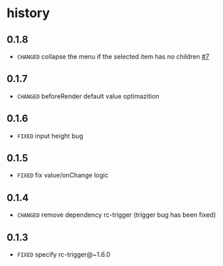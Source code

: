 # history

## 0.1.8

* `CHANGED` collapse the menu if the selected item has no children [#7](https://github.com/uxcore/uxcore-cascade-select/issues/7)

## 0.1.7

* `CHANGED` beforeRender default value optimazition

## 0.1.6

* `FIXED` input height bug

## 0.1.5

* `FIXED` fix value/onChange logic

## 0.1.4

* `CHANGED` remove dependency rc-trigger (trigger bug has been fixed)

## 0.1.3

* `FIXED` specify rc-trigger@~1.6.0 